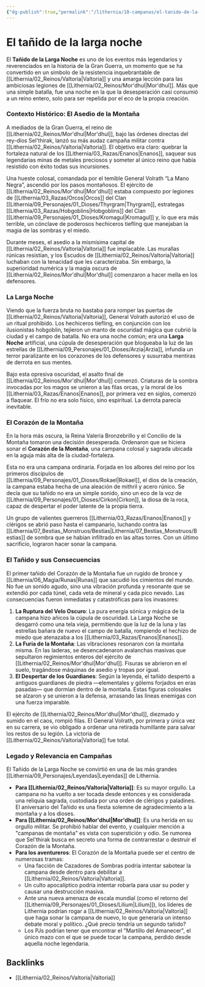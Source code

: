 ```yaml
---
{"dg-publish":true,"permalink":"/lithernia/10-campanas/el-tanido-de-la-larga-noche/","title":"El tañido de la larga noche","tags":["lithernia","evento","historia","gran-guerra","Valtoria"]}
---
```


# El tañido de la larga noche

El **Tañido de la Larga Noche** es uno de los eventos más legendarios y reverenciados en la historia de la Gran Guerra, un momento que se ha convertido en un símbolo de la resistencia inquebrantable de [[Lithernia/02_Reinos/Valtoria\|Valtoria]] y una amarga lección para las ambiciosas legiones de [[Lithernia/02_Reinos/Mor'dhul\|Mor'dhul]]. Más que una simple batalla, fue una noche en la que la desesperación casi consumió a un reino entero, solo para ser repelida por el eco de la propia creación.

### Contexto Histórico: El Asedio de la Montaña

A mediados de la Gran Guerra, el reino de [[Lithernia/02_Reinos/Mor'dhul\|Mor'dhul]], bajo las órdenes directas del rey-dios Sel'thirak, lanzó su más audaz campaña militar contra [[Lithernia/02_Reinos/Valtoria\|Valtoria]]. El objetivo era claro: quebrar la fortaleza natural de los [[Lithernia/03_Razas/Enanos\|Enanos]], saquear sus legendarias minas de metales preciosos y someter al único reino que había resistido con éxito todas sus incursiones.

Una hueste colosal, comandada por el temible General Volrath “La Mano Negra”, ascendió por los pasos montañosos. El ejército de [[Lithernia/02_Reinos/Mor'dhul\|Mor'dhul]] estaba compuesto por legiones de [[Lithernia/03_Razas/Orcos\|Orcos]] del Clan [[Lithernia/09_Personajes/01_Dioses/Thyrgram\|Thyrgram]], estrategas [[Lithernia/03_Razas/Hobgoblins\|Hobgoblins]] del Clan [[Lithernia/09_Personajes/01_Dioses/Kromagul\|Kromagul]] y, lo que era más terrible, un cónclave de poderosos hechiceros tiefling que manejaban la magia de las sombras y el miedo.

Durante meses, el asedio a la mismísima capital de [[Lithernia/02_Reinos/Valtoria\|Valtoria]] fue implacable. Las murallas rúnicas resistían, y los Escudos de [[Lithernia/02_Reinos/Valtoria\|Valtoria]] luchaban con la tenacidad que les caracterizaba. Sin embargo, la superioridad numérica y la magia oscura de [[Lithernia/02_Reinos/Mor'dhul\|Mor'dhul]] comenzaron a hacer mella en los defensores.

### La Larga Noche

Viendo que la fuerza bruta no bastaba para romper las puertas de [[Lithernia/02_Reinos/Valtoria\|Valtoria]], General Volrath autorizó el uso de un ritual prohibido. Los hechiceros tiefling, en conjunción con los ilusionistas hobgoblin, tejieron un manto de oscuridad mágica que cubrió la ciudad y el campo de batalla. No era una noche común; era una **Larga Noche** artificial, una cúpula de desesperación que bloqueaba la luz de las estrellas de [[Lithernia/09_Personajes/01_Dioses/Arzia\|Arzia]], infundía un terror paralizante en los corazones de los defensores y susurraba mentiras de derrota en sus mentes.

Bajo esta opresiva oscuridad, el asalto final de [[Lithernia/02_Reinos/Mor'dhul\|Mor'dhul]] comenzó. Criaturas de la sombra invocadas por los magos se unieron a las filas orcas, y la moral de los [[Lithernia/03_Razas/Enanos\|Enanos]], por primera vez en siglos, comenzó a flaquear. El frío no era solo físico, sino espiritual. La derrota parecía inevitable.

### El Corazón de la Montaña

En la hora más oscura, la Reina Valeria Bronzebrillo y el Concilio de la Montaña tomaron una decisión desesperada. Ordenaron que se hiciera sonar el **Corazón de la Montaña**, una campana colosal y sagrada ubicada en la aguja más alta de la ciudad-fortaleza.

Esta no era una campana ordinaria. Forjada en los albores del reino por los primeros discípulos de [[Lithernia/09_Personajes/01_Dioses/Rokael\|Rokael]], el dios de la creación, la campana estaba hecha de una aleación de mithril y acero rúnico. Se decía que su tañido no era un simple sonido, sino un eco de la voz de [[Lithernia/09_Personajes/01_Dioses/Cirkon\|Cirkon]], la diosa de la roca, capaz de despertar el poder latente de la propia tierra.

Un grupo de valientes guerreros [[Lithernia/03_Razas/Enanos\|Enanos]] y clérigos se abrió paso hasta el campanario, luchando contra las [[Lithernia/07_Bestias_Monstruos/Bestias\|Lithernia/07_Bestias_Monstruos/Bestias]] de sombra que se habían infiltrado en las altas torres. Con un último sacrificio, lograron hacer sonar la campana.

### El Tañido y sus Consecuencias

El primer tañido del Corazón de la Montaña fue un rugido de bronce y [[Lithernia/06_Magia/Runas\|Runas]] que sacudió los cimientos del mundo. No fue un sonido agudo, sino una vibración profunda y resonante que se extendió por cada túnel, cada veta de mineral y cada pico nevado. Las consecuencias fueron inmediatas y catastróficas para los invasores:

1.  **La Ruptura del Velo Oscuro**: La pura energía sónica y mágica de la campana hizo añicos la cúpula de oscuridad. La Larga Noche se desgarró como una tela vieja, permitiendo que la luz de la luna y las estrellas bañara de nuevo el campo de batalla, rompiendo el hechizo de miedo que atenazaba a los [[Lithernia/03_Razas/Enanos\|Enanos]].
2.  **La Furia de la Montaña**: Las vibraciones resonaron con la montaña misma. En las laderas, se desencadenaron avalanchas masivas que sepultaron regimientos enteros del ejército de [[Lithernia/02_Reinos/Mor'dhul\|Mor'dhul]]. Fisuras se abrieron en el suelo, tragándose máquinas de asedio y tropas por igual.
3.  **El Despertar de los Guardianes**: Según la leyenda, el tañido despertó a antiguos guardianes de piedra —elementales y gólems forjados en eras pasadas— que dormían dentro de la montaña. Estas figuras colosales se alzaron y se unieron a la defensa, arrasando las líneas enemigas con una fuerza imparable.

El ejército de [[Lithernia/02_Reinos/Mor'dhul\|Mor'dhul]], diezmado y sumido en el caos, rompió filas. El General Volrath, por primera y única vez en su carrera, se vio obligado a ordenar una retirada humillante para salvar los restos de su legión. La victoria de [[Lithernia/02_Reinos/Valtoria\|Valtoria]] fue total.

### Legado y Relevancia en Campañas

El Tañido de la Larga Noche se convirtió en una de las más grandes [[Lithernia/09_Personajes/Leyendas\|Leyendas]] de Lithernia.

*   **Para [[Lithernia/02_Reinos/Valtoria\|Valtoria]]**: Es su mayor orgullo. La campana no ha vuelto a ser tocada desde entonces y es considerada una reliquia sagrada, custodiada por una orden de clérigos y paladines. El aniversario del Tañido es una fiesta solemne de agradecimiento a la montaña y a los dioses.
*   **Para [[Lithernia/02_Reinos/Mor'dhul\|Mor'dhul]]**: Es una herida en su orgullo militar. Se prohibió hablar del evento, y cualquier mención a "campanas de montaña" es vista con superstición y odio. Se rumorea que Sel'thirak busca en secreto una forma de contrarrestar o destruir el Corazón de la Montaña.
*   **Para los aventureros**: El Corazón de la Montaña puede ser el centro de numerosas tramas:
    *   Una facción de Cazadores de Sombras podría intentar sabotear la campana desde dentro para debilitar a [[Lithernia/02_Reinos/Valtoria\|Valtoria]].
    *   Un culto apocalíptico podría intentar robarla para usar su poder y causar una destrucción masiva.
    *   Ante una nueva amenaza de escala mundial (como el retorno del [[Lithernia/09_Personajes/01_Dioses/Lilium\|Lilium]]), los líderes de Lithernia podrían rogar a [[Lithernia/02_Reinos/Valtoria\|Valtoria]] que haga sonar la campana de nuevo, lo que generaría un intenso debate moral y político. ¿Qué precio tendría un segundo tañido?
    *   Los PJs podrían tener que encontrar el "Martillo del Amanecer", el único mazo con el que se puede tocar la campana, perdido desde aquella noche legendaria.

## Backlinks
- [[Lithernia/02_Reinos/Valtoria\|Valtoria]]
